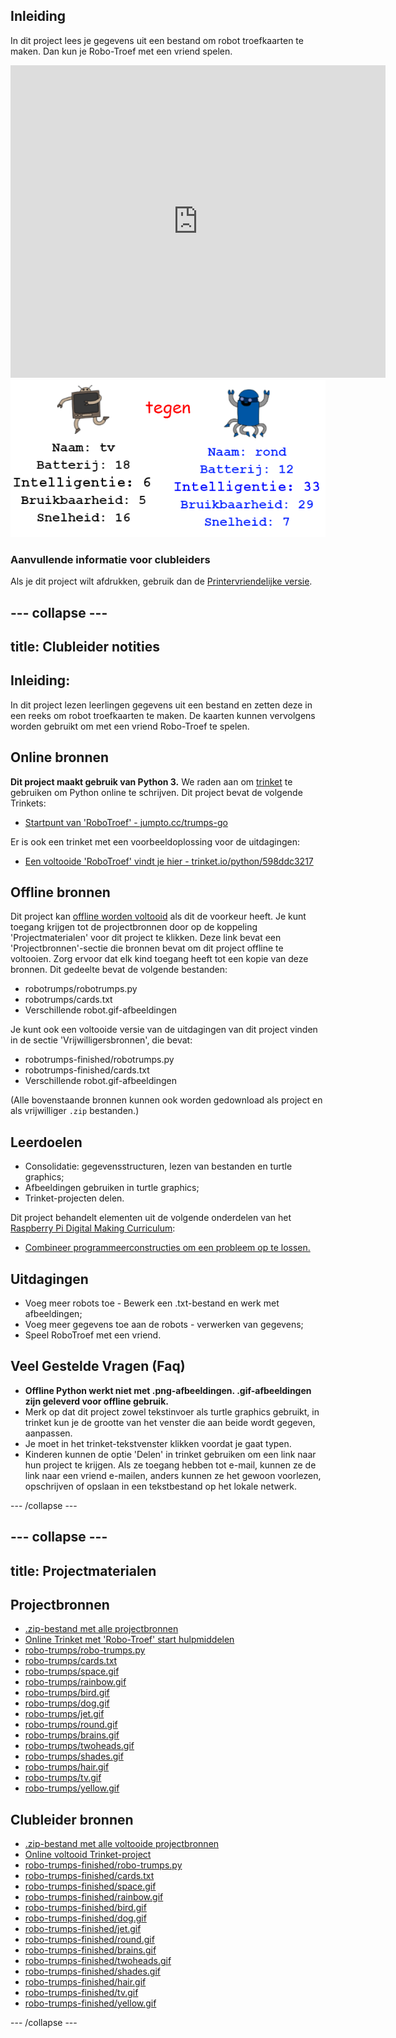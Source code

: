 ## Inleiding

In dit project lees je gegevens uit een bestand om robot troefkaarten te maken. Dan kun je Robo-Troef met een vriend spelen.

<div class="trinket">
  <iframe src="https://trinket.io/embed/python/598ddc3217?outputOnly=true&start=result" width="600" height="500" frameborder="0" marginwidth="0" marginheight="0" allowfullscreen>
  </iframe>
  <img src="images/robotrumps-finished.png">
</div>

### Aanvullende informatie voor clubleiders

Als je dit project wilt afdrukken, gebruik dan de [Printervriendelijke versie](https://projects.raspberrypi.org/nl-NL/projects/robo-trumps/print).

--- collapse ---
---
title: Clubleider notities
---
## Inleiding:

In dit project lezen leerlingen gegevens uit een bestand en zetten deze in een reeks om robot troefkaarten te maken. De kaarten kunnen vervolgens worden gebruikt om met een vriend Robo-Troef te spelen.

## Online bronnen

**Dit project maakt gebruik van Python 3.** We raden aan om [trinket](https://trinket.io/) te gebruiken om Python online te schrijven. Dit project bevat de volgende Trinkets:

* [Startpunt van 'RoboTroef' - jumpto.cc/trumps-go](http://jumpto.cc/trumps-go)

Er is ook een trinket met een voorbeeldoplossing voor de uitdagingen:

* [Een voltooide 'RoboTroef' vindt je hier - trinket.io/python/598ddc3217](https://trinket.io/python/598ddc3217)

## Offline bronnen

Dit project kan [offline worden voltooid](https://www.codeclubprojects.org/en-GB/resources/python-working-offline/) als dit de voorkeur heeft. Je kunt toegang krijgen tot de projectbronnen door op de koppeling 'Projectmaterialen' voor dit project te klikken. Deze link bevat een 'Projectbronnen'-sectie die bronnen bevat om dit project offline te voltooien. Zorg ervoor dat elk kind toegang heeft tot een kopie van deze bronnen. Dit gedeelte bevat de volgende bestanden:

* robotrumps/robotrumps.py
* robotrumps/cards.txt
* Verschillende robot.gif-afbeeldingen

Je kunt ook een voltooide versie van de uitdagingen van dit project vinden in de sectie 'Vrijwilligersbronnen', die bevat:

* robotrumps-finished/robotrumps.py
* robotrumps-finished/cards.txt
* Verschillende robot.gif-afbeeldingen

(Alle bovenstaande bronnen kunnen ook worden gedownload als project en als vrijwilliger `.zip` bestanden.)

## Leerdoelen

* Consolidatie: gegevensstructuren, lezen van bestanden en turtle graphics;
* Afbeeldingen gebruiken in turtle graphics;
* Trinket-projecten delen.

Dit project behandelt elementen uit de volgende onderdelen van het [Raspberry Pi Digital Making Curriculum](http://rpf.io/curriculum):

* [Combineer programmeerconstructies om een ​​probleem op te lossen.](https://www.raspberrypi.org/curriculum/programming/builder)

## Uitdagingen

* Voeg meer robots toe - Bewerk een .txt-bestand en werk met afbeeldingen;
* Voeg meer gegevens toe aan de robots - verwerken van gegevens;
* Speel RoboTroef met een vriend.

## Veel Gestelde Vragen (Faq)

* **Offline Python werkt niet met .png-afbeeldingen. .gif-afbeeldingen zijn geleverd voor offline gebruik.**
* Merk op dat dit project zowel tekstinvoer als turtle graphics gebruikt, in trinket kun je de grootte van het venster die aan beide wordt gegeven, aanpassen.
* Je moet in het trinket-tekstvenster klikken voordat je gaat typen.
* Kinderen kunnen de optie 'Delen' in trinket gebruiken om een ​​link naar hun project te krijgen. Als ze toegang hebben tot e-mail, kunnen ze de link naar een vriend e-mailen, anders kunnen ze het gewoon voorlezen, opschrijven of opslaan in een tekstbestand op het lokale netwerk.

--- /collapse ---

--- collapse ---
---
title: Projectmaterialen
---
## Projectbronnen

* [.zip-bestand met alle projectbronnen](resources/robo-trumps-project-resources.zip)
* [Online Trinket met 'Robo-Troef' start hulpmiddelen](http://jumpto.cc/trumps-go)
* [robo-trumps/robo-trumps.py](resources/robo-trumps-robo-trumps.py)
* [robo-trumps/cards.txt](resources/robo-trumps-cards.txt)
* [robo-trumps/space.gif](resources/robo-trumps-space.gif)
* [robo-trumps/rainbow.gif](resources/robo-trumps-rainbow.gif)
* [robo-trumps/bird.gif](resources/robo-trumps-bird.gif)
* [robo-trumps/dog.gif](resources/robo-trumps-dog.gif)
* [robo-trumps/jet.gif](resources/robo-trumps-jet.gif)
* [robo-trumps/round.gif](resources/robo-trumps-round.gif)
* [robo-trumps/brains.gif](resources/robo-trumps-brains.gif)
* [robo-trumps/twoheads.gif](resources/robo-trumps-twoheads.gif)
* [robo-trumps/shades.gif](resources/robo-trumps-shades.gif)
* [robo-trumps/hair.gif](resources/robo-trumps-hair.gif)
* [robo-trumps/tv.gif](resources/robo-trumps-tv.gif)
* [robo-trumps/yellow.gif](resources/robo-trumps-yellow.gif)

## Clubleider bronnen

* [.zip-bestand met alle voltooide projectbronnen](resources/robotrumps-volunteer-resources.zip)
* [Online voltooid Trinket-project](https://trinket.io/python/598ddc3217)
* [robo-trumps-finished/robo-trumps.py](resources/robo-trumps-finished-robo-trumps.py)
* [robo-trumps-finished/cards.txt](resources/robo-trumps-finished-cards.txt)
* [robo-trumps-finished/space.gif](resources/robo-trumps-finished-space.gif)
* [robo-trumps-finished/rainbow.gif](resources/robo-trumps-finished-rainbow.gif)
* [robo-trumps-finished/bird.gif](resources/robo-trumps-finished-bird.gif)
* [robo-trumps-finished/dog.gif](resources/robo-trumps-finished-dog.gif)
* [robo-trumps-finished/jet.gif](resources/robo-trumps-finished-jet.gif)
* [robo-trumps-finished/round.gif](resources/robo-trumps-finished-round.gif)
* [robo-trumps-finished/brains.gif](resources/robo-trumps-finished-brains.gif)
* [robo-trumps-finished/twoheads.gif](resources/robo-trumps-finished-twoheads.gif)
* [robo-trumps-finished/shades.gif](resources/robo-trumps-finished-shades.gif)
* [robo-trumps-finished/hair.gif](resources/robo-trumps-finished-hair.gif)
* [robo-trumps-finished/tv.gif](resources/robo-trumps-finished-tv.gif)
* [robo-trumps-finished/yellow.gif](resources/robo-trumps-finished-yellow.gif)

--- /collapse ---
